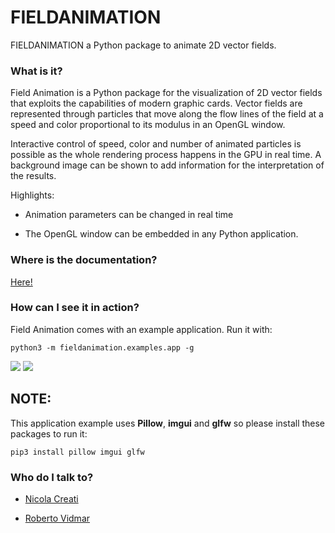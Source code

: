 # FIELDANIMATION #
FIELDANIMATION a Python package to animate 2D vector fields.

### What is it? ###
Field Animation is a Python package for the visualization of 2D vector fields
that exploits the capabilities of modern graphic cards. Vector fields are
represented through particles that move along the flow lines of the field at
a speed and color proportional to its modulus in an OpenGL window.

Interactive control of speed, color and number of animated particles is
possible as the whole rendering process happens in the GPU in real time.
A background image can be shown to add information for the interpretation of
the results.

Highlights:

* Animation parameters can be changed in real time

* The OpenGL window can be embedded in any Python application.

### Where is the documentation? ###

[Here!](https://bvidmar.bitbucket.io/fieldanimation/)

### How can I see it in action? ###
Field Animation comes with an example application. Run it with:

    python3 -m fieldanimation.examples.app -g

[//]: # (fieldanimation/examples/app.gif)
[//]: # (app.gif)

![](fieldanimation/examples/app.gif)
![](https://bytebucket.org/bvidmar/fieldanimation/raw/0403e6a5caeb8e2626c5912038c2c7da36fd2406/app.gif)

## NOTE: ##
This application example uses  **Pillow**, **imgui** and **glfw**
so please install these packages to run it:

    pip3 install pillow imgui glfw

### Who do I talk to? ###

* [Nicola Creati](mailto:ncreati@inogs.it)

* [Roberto Vidmar](mailto:rvidmar@inogs.it)
